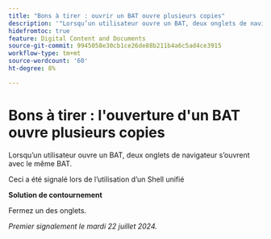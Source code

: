 ```yaml
---
title: "Bons à tirer : ouvrir un BAT ouvre plusieurs copies"
description: '"Lorsqu’un utilisateur ouvre un BAT, deux onglets de navigateur s’ouvrent avec le même BAT.  »'
hidefromtoc: true
feature: Digital Content and Documents
source-git-commit: 9945058e30cb1ce26de88b211b4a6c5ad4ce3915
workflow-type: tm+mt
source-wordcount: '60'
ht-degree: 8%

---
```



# Bons à tirer : l&#39;ouverture d&#39;un BAT ouvre plusieurs copies

Lorsqu’un utilisateur ouvre un BAT, deux onglets de navigateur s’ouvrent avec le même BAT.

Ceci a été signalé lors de l’utilisation d’un Shell unifié

**Solution de contournement**

Fermez un des onglets.

_Premier signalement le mardi 22 juillet 2024._
